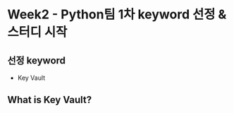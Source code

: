 Week2 - Python팀 1차 keyword 선정 & 스터디 시작
=====
선정 keyword
----
+ Key Vault

What is Key Vault?
-----

